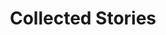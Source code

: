 ---
"\uFEFFauthor_sort": Singer, Isaac Bashevis
authors: Isaac Bashevis Singer
comments: ''
cover: "/Users/Raman/Calibre Library/Isaac Bashevis Singer/Collected Stories (134)/cover.jpg"
formats: mobi
id: '134'
identifiers: ''
isbn: ''
languages: ''
library_name: Calibre Library
pubdate: '0101-01-01T09:00:00+09:00'
publisher: ''
rating: ''
series: ''
series_index: '1.0'
size: '1122103'
tags: ''
timestamp: '0101-01-01T09:00:00+09:00'
title: Collected Stories
title_sort: Collected Stories
uuid: 21c77281-f91e-4ad9-9b4d-203b45b75441
"#format": MOBI
layout: book
link: false
---